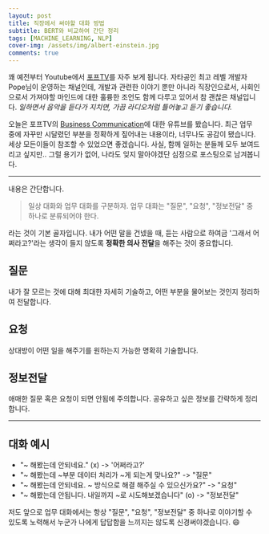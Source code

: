 ```yaml
---
layout: post
title: 직장에서 써야할 대화 방법
subtitle: BERT와 비교하여 간단 정리
tags: [MACHINE_LEARNING, NLP]
cover-img: /assets/img/albert-einstein.jpg
comments: true
---
```


꽤 예전부터 Youtube에서 [포프TV](https://www.youtube.com/channel/UC63J0Q5huHSlbNT3KxvAaHQ)를 자주 보게 됩니다. 자타공인 최고 레벨 개발자 Pope님이 운영하는 채널인데, 개발과 관련한 이야기 뿐만 아니라 직장인으로서, 사회인으로서 가져야할 마인드에 대한 훌륭한 조언도 함께 다루고 있어서 참 괜찮은 채널입니다. _일하면서 음악을 듣다가 지치면, 가끔 라디오처럼 틀어놓고 듣기 좋습니다._

오늘은 포프TV의 [Business Communication](https://www.youtube.com/watch?v=XdKcH8Kt2OQ&ab_channel=%ED%8F%AC%ED%94%84TV)에 대한 유튜브를 봤습니다. 최근 업무 중에 자꾸만 시달렸던 부분을 정확하게 짚어내는 내용이라, 너무나도 공감이 됐습니다. 세상 모든이들이 참조할 수 있었으면 좋겠습니다. 사실, 함께 일하는 분들께 모두 보여드리고 싶지만.. 그럴 용기가 없어, 나라도 잊지 말아야겠단 심정으로 포스팅으로 남겨봅니다.

---

내용은 간단합니다. 

> 일상 대화와 업무 대화를 구분하자. 업무 대화는 "질문", "요청", "정보전달" 중 하나로 분류되어야 한다.

라는 것이 기본 골자입니다. 내가 어떤 말을 건넸을 때, 듣는 사람으로 하여금 '그래서 어쩌라고?'라는 생각이 들지 않도록 **정확한 의사 전달**을 해주는 것이 중요합니다.

## 질문  

내가 잘 모르는 것에 대해 최대한 자세히 기술하고, 어떤 부분을 물어보는 것인지 정리하여 전달합니다.

## 요청

상대방이 어떤 일을 해주기를 원하는지 가능한 명확히 기술합니다.

## 정보전달

애매한 질문 혹은 요청이 되면 안됨에 주의합니다. 공유하고 싶은 정보를 간략하게 정리합니다.

---

## 대화 예시

- "~ 해봤는데 안되네요." (x) -> '어쩌라고?'  
- "~ 해봤는데 ~부분 데이터 처리가 ~게 되는게 맞나요?" -> "질문"  
- "~ 해봤는데 안되네요. ~ 방식으로 해결 해주실 수 있으신가요?" -> "요청"  
- "~ 해봤는데 안됩니다. 내일까지 ~로 시도해보겠습니다" (o) -> "정보전달"   


저도 앞으로 업무 대화에서는 항상 "질문", "요청", "정보전달" 중 하나로 이야기할 수 있도록 노력해서 누군가 나에게 답답함을 느끼지는 않도록 신경써야겠습니다. 😄